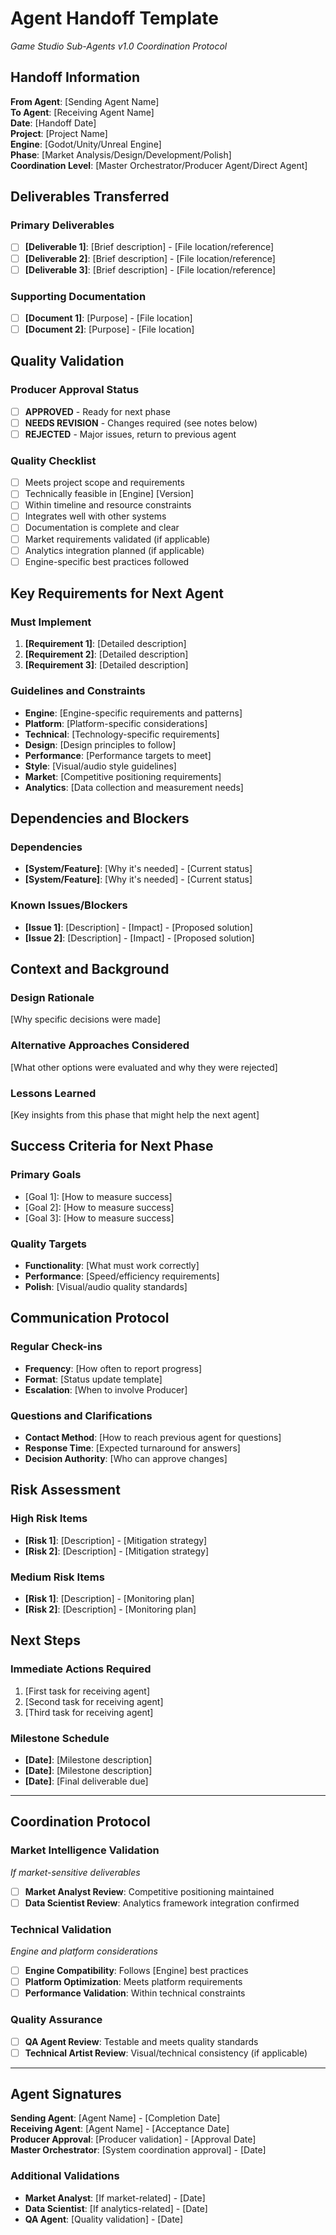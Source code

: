 # Agent Handoff Template
*Game Studio Sub-Agents v1.0 Coordination Protocol*

## Handoff Information
**From Agent**: [Sending Agent Name]  
**To Agent**: [Receiving Agent Name]  
**Date**: [Handoff Date]  
**Project**: [Project Name]  
**Engine**: [Godot/Unity/Unreal Engine]  
**Phase**: [Market Analysis/Design/Development/Polish]  
**Coordination Level**: [Master Orchestrator/Producer Agent/Direct Agent]

## Deliverables Transferred
### Primary Deliverables
- [ ] **[Deliverable 1]**: [Brief description] - [File location/reference]
- [ ] **[Deliverable 2]**: [Brief description] - [File location/reference]
- [ ] **[Deliverable 3]**: [Brief description] - [File location/reference]

### Supporting Documentation
- [ ] **[Document 1]**: [Purpose] - [File location]
- [ ] **[Document 2]**: [Purpose] - [File location]

## Quality Validation
### Producer Approval Status
- [ ] **APPROVED** - Ready for next phase
- [ ] **NEEDS REVISION** - Changes required (see notes below)
- [ ] **REJECTED** - Major issues, return to previous agent

### Quality Checklist
- [ ] Meets project scope and requirements
- [ ] Technically feasible in [Engine] [Version]
- [ ] Within timeline and resource constraints
- [ ] Integrates well with other systems
- [ ] Documentation is complete and clear
- [ ] Market requirements validated (if applicable)
- [ ] Analytics integration planned (if applicable)
- [ ] Engine-specific best practices followed

## Key Requirements for Next Agent
### Must Implement
1. **[Requirement 1]**: [Detailed description]
2. **[Requirement 2]**: [Detailed description]
3. **[Requirement 3]**: [Detailed description]

### Guidelines and Constraints
- **Engine**: [Engine-specific requirements and patterns]
- **Platform**: [Platform-specific considerations]
- **Technical**: [Technology-specific requirements]
- **Design**: [Design principles to follow]
- **Performance**: [Performance targets to meet]
- **Style**: [Visual/audio style guidelines]
- **Market**: [Competitive positioning requirements]
- **Analytics**: [Data collection and measurement needs]

## Dependencies and Blockers
### Dependencies
- **[System/Feature]**: [Why it's needed] - [Current status]
- **[System/Feature]**: [Why it's needed] - [Current status]

### Known Issues/Blockers
- **[Issue 1]**: [Description] - [Impact] - [Proposed solution]
- **[Issue 2]**: [Description] - [Impact] - [Proposed solution]

## Context and Background
### Design Rationale
[Why specific decisions were made]

### Alternative Approaches Considered
[What other options were evaluated and why they were rejected]

### Lessons Learned
[Key insights from this phase that might help the next agent]

## Success Criteria for Next Phase
### Primary Goals
- [Goal 1]: [How to measure success]
- [Goal 2]: [How to measure success]
- [Goal 3]: [How to measure success]

### Quality Targets
- **Functionality**: [What must work correctly]
- **Performance**: [Speed/efficiency requirements]
- **Polish**: [Visual/audio quality standards]

## Communication Protocol
### Regular Check-ins
- **Frequency**: [How often to report progress]
- **Format**: [Status update template]
- **Escalation**: [When to involve Producer]

### Questions and Clarifications
- **Contact Method**: [How to reach previous agent for questions]
- **Response Time**: [Expected turnaround for answers]
- **Decision Authority**: [Who can approve changes]

## Risk Assessment
### High Risk Items
- **[Risk 1]**: [Description] - [Mitigation strategy]
- **[Risk 2]**: [Description] - [Mitigation strategy]

### Medium Risk Items
- **[Risk 1]**: [Description] - [Monitoring plan]
- **[Risk 2]**: [Description] - [Monitoring plan]

## Next Steps
### Immediate Actions Required
1. [First task for receiving agent]
2. [Second task for receiving agent]
3. [Third task for receiving agent]

### Milestone Schedule
- **[Date]**: [Milestone description]
- **[Date]**: [Milestone description]
- **[Date]**: [Final deliverable due]

---

## Coordination Protocol

### Market Intelligence Validation
*If market-sensitive deliverables*
- [ ] **Market Analyst Review**: Competitive positioning maintained
- [ ] **Data Scientist Review**: Analytics framework integration confirmed

### Technical Validation
*Engine and platform considerations*
- [ ] **Engine Compatibility**: Follows [Engine] best practices
- [ ] **Platform Optimization**: Meets platform requirements
- [ ] **Performance Validation**: Within technical constraints

### Quality Assurance
- [ ] **QA Agent Review**: Testable and meets quality standards
- [ ] **Technical Artist Review**: Visual/technical consistency (if applicable)

---

## Agent Signatures
**Sending Agent**: [Agent Name] - [Completion Date]  
**Receiving Agent**: [Agent Name] - [Acceptance Date]  
**Producer Approval**: [Producer validation] - [Approval Date]  
**Master Orchestrator**: [System coordination approval] - [Date]

### Additional Validations
- **Market Analyst**: [If market-related] - [Date]
- **Data Scientist**: [If analytics-related] - [Date]
- **QA Agent**: [Quality validation] - [Date]